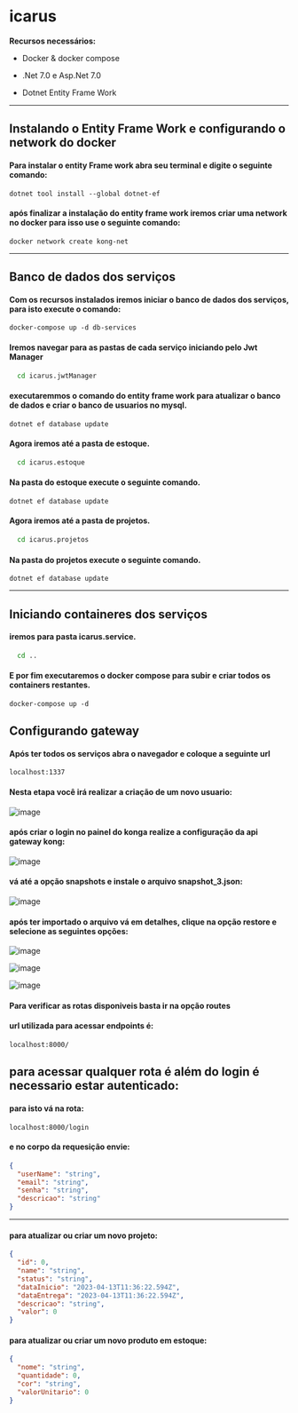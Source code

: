 # icarus

**Recursos necessários:**
* Docker & docker compose
- .Net 7.0 e Asp.Net 7.0
* Dotnet Entity Frame Work

---
## Instalando o Entity Frame Work e configurando o network do docker

#### Para instalar o entity Frame work abra seu terminal e digite o seguinte comando:

``` dotnet
dotnet tool install --global dotnet-ef
```
#### após finalizar a instalação do entity frame work iremos criar uma network no docker para isso use o seguinte comando:

```
docker network create kong-net
``` 

---

## Banco de dados dos serviços
#### Com os recursos instalados iremos iniciar o banco de dados dos serviços, para isto execute o comando:

``` docker
docker-compose up -d db-services
```
#### Iremos navegar para as pastas de cada serviço iniciando pelo Jwt Manager

``` bash
  cd icarus.jwtManager
```

#### executaremmos o comando do entity frame work para atualizar o banco de dados e criar o banco de usuarios no mysql.

``` dotnet
dotnet ef database update 
```

#### Agora iremos até a pasta de estoque.

``` bash
  cd icarus.estoque
```

#### Na pasta do estoque execute o seguinte comando.

``` dotnet
dotnet ef database update 
```

#### Agora iremos até a pasta de projetos.

``` bash
  cd icarus.projetos
```

#### Na pasta do projetos execute o seguinte comando.

``` dotnet
dotnet ef database update 
```

---
## Iniciando containeres dos serviços 

#### iremos para pasta icarus.service.
``` bash
  cd ..
```
#### E por fim executaremos o docker compose para subir e criar todos os containers restantes.
```
docker-compose up -d 
``` 

## Configurando gateway

#### Após ter todos os serviços abra o navegador e coloque a seguinte url

```
localhost:1337
```
#### Nesta etapa você irá realizar a criação de um novo usuario:
![image](https://user-images.githubusercontent.com/108486349/234555055-d6f8f771-0c3c-4f1b-b866-400bfc2efbe5.png)

#### após criar o login no painel do konga realize a configuração da api gateway kong:
![image](https://user-images.githubusercontent.com/108486349/234555609-3e5fd848-2c50-4ac9-97d2-bb3ca01efcf7.png)

#### vá até a opção **snapshots** e instale o arquivo **snapshot_3.json:**
![image](https://user-images.githubusercontent.com/108486349/234556088-54b1c3c4-8bd1-4cda-b03c-1880a0f6f0ee.png)

#### após ter importado o arquivo vá em detalhes, clique na opção restore e selecione as seguintes opções:
![image](https://user-images.githubusercontent.com/108486349/234556253-a22a84bc-d7c1-45a0-804a-2864d4e674fd.png)

![image](https://user-images.githubusercontent.com/108486349/234556449-15f915a3-f3bb-48a1-95f4-36179d2ac575.png)

![image](https://user-images.githubusercontent.com/108486349/234556772-fd3e29be-047b-4ea4-b0fb-804b6318742d.png)

#### Para verificar as rotas disponiveis basta ir na opção routes

#### url utilizada para acessar endpoints é:

``` 
localhost:8000/
``` 

## para acessar qualquer rota é além do login é necessario estar autenticado:

#### para isto vá na rota:

``` 
localhost:8000/login
``` 

#### e no corpo da requesição envie:

``` json 
{
  "userName": "string",
  "email": "string",
  "senha": "string",
  "descricao": "string"
}
``` 
--- 
#### para atualizar ou criar um novo projeto:

``` json 
{
  "id": 0,
  "name": "string",
  "status": "string",
  "dataInicio": "2023-04-13T11:36:22.594Z",
  "dataEntrega": "2023-04-13T11:36:22.594Z",
  "descricao": "string",
  "valor": 0
}
``` 


#### para atualizar ou criar um novo produto em estoque:

``` json 
{
  "nome": "string",
  "quantidade": 0,
  "cor": "string",
  "valorUnitario": 0
}
``` 

